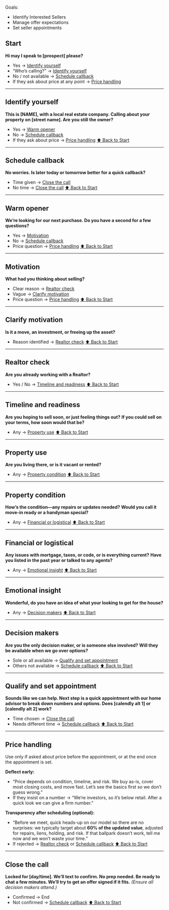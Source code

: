 Goals:
- Identify Interested Sellers
-  Manage offer expectations
-   Set seller appointments

## Start

**Hi may I speak to [prospect] please?**

* Yes → [Identify yourself](#identify-yourself)
* “Who’s calling?” → [Identify yourself](#identify-yourself)
* No / not available → [Schedule callback](#schedule-callback)
* If they ask about price at any point → [Price handling](#price-handling)

---

## Identify yourself

**This is [NAME], with a local real estate company. Calling about your property on [street name]. Are you still the owner?**

* Yes → [Warm opener](#warm-opener)
* No → [Schedule callback](#schedule-callback)
* If they ask about price → [Price handling](#price-handling)
  [⬆ Back to Start](#start)

---

## Schedule callback

**No worries. Is later today or tomorrow better for a quick callback?**

* Time given → [Close the call](#close-the-call)
* No time → [Close the call](#close-the-call)
  [⬆ Back to Start](#start)

---

## Warm opener

**We’re looking for our next purchase. Do you have a second for a few questions?**

* Yes → [Motivation](#motivation)
* No → [Schedule callback](#schedule-callback)
* Price question → [Price handling](#price-handling)
  [⬆ Back to Start](#start)

---

## Motivation

**What had you thinking about selling?**

* Clear reason → [Realtor check](#realtor-check)
* Vague → [Clarify motivation](#clarify-motivation)
* Price question → [Price handling](#price-handling)
  [⬆ Back to Start](#start)

---

## Clarify motivation

**Is it a move, an investment, or freeing up the asset?**

* Reason identified → [Realtor check](#realtor-check)
  [⬆ Back to Start](#start)

---

## Realtor check

**Are you already working with a Realtor?**

* Yes / No → [Timeline and readiness](#timeline-and-readiness)
  [⬆ Back to Start](#start)

---

## Timeline and readiness

**Are you hoping to sell soon, or just feeling things out?**
**If you could sell on your terms, how soon would that be?**

* Any → [Property use](#property-use)
  [⬆ Back to Start](#start)

---

## Property use

**Are you living there, or is it vacant or rented?**

* Any → [Property condition](#property-condition)
  [⬆ Back to Start](#start)

---

## Property condition

**How’s the condition—any repairs or updates needed?**
**Would you call it move-in ready or a handyman special?**

* Any → [Financial or logistical](#financial-or-logistical)
  [⬆ Back to Start](#start)

---

## Financial or logistical

**Any issues with mortgage, taxes, or code, or is everything current?**
**Have you listed in the past year or talked to any agents?**

* Any → [Emotional insight](#emotional-insight)
  [⬆ Back to Start](#start)

---

## Emotional insight

**Wonderful, do you have an idea of what your looking to get for the house?**

* Any → [Decision makers](#decision-makers)
  [⬆ Back to Start](#start)

---

## Decision makers

**Are you the only decision maker, or is someone else involved?**
**Will they be available when we go over options?**

* Sole or all available → [Qualify and set appointment](#qualify-and-set-appointment)
* Others not available → [Schedule callback](#schedule-callback)
  [⬆ Back to Start](#start)

---

## Qualify and set appointment

**Sounds like we can help. Next step is a quick appointment with our home advisor to break down numbers and options. Does [calendly alt 1] or [calendly alt 2] work?**

* Time chosen → [Close the call](#close-the-call)
* Needs different time → [Schedule callback](#schedule-callback)
  [⬆ Back to Start](#start)

---

## Price handling

Use only if asked about price before the appointment, or at the end once the appointment is set.

**Deflect early:**

* “Price depends on condition, timeline, and risk. We buy as-is, cover most closing costs, and move fast. Let’s see the basics first so we don’t guess wrong.”
* If they insist on a number → “We’re investors, so it’s below retail. After a quick look we can give a firm number.”

**Transparency after scheduling (optional):**

* “Before we meet, quick heads-up on our model so there are no surprises: we typically target about **60% of the updated value**, adjusted for repairs, liens, holding, and risk. If that ballpark doesn’t work, tell me now and we won’t waste your time.”
* If rejected → [Realtor check](#realtor-check) or [Schedule callback](#schedule-callback)
  [⬆ Back to Start](#start)

---

## Close the call

**Locked for [day/time]. We’ll text to confirm. No prep needed. Be ready to chat a few minutes. We’ll try to get an offer signed if it fits.**
*(Ensure all decision makers attend.)*

* Confirmed → End
* Not confirmed → [Schedule callback](#schedule-callback)
  [⬆ Back to Start](#start)







